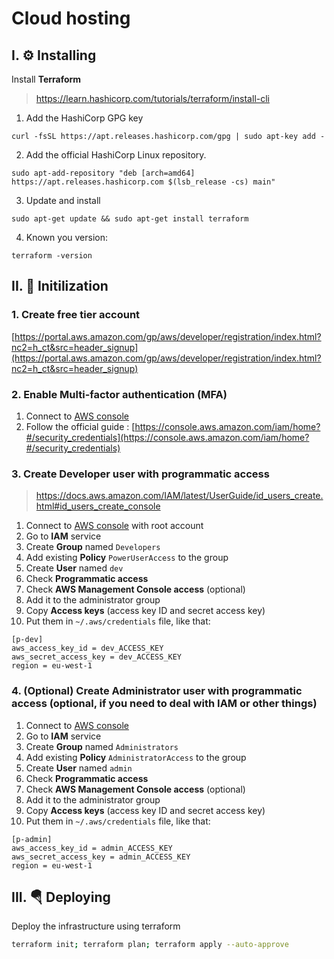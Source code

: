# Cloud hosting


## I. ⚙ Installing
Install **Terraform**
> https://learn.hashicorp.com/tutorials/terraform/install-cli

1. Add the HashiCorp GPG key
```shell script
curl -fsSL https://apt.releases.hashicorp.com/gpg | sudo apt-key add -
```
2. Add the official HashiCorp Linux repository.
```shell script
sudo apt-add-repository "deb [arch=amd64] https://apt.releases.hashicorp.com $(lsb_release -cs) main"
```
3. Update and install
```shell script
sudo apt-get update && sudo apt-get install terraform
```
4. Known you  version:
```shell script
terraform -version
```

## II. 📝 Initilization

### 1. Create free tier account
[https://portal.aws.amazon.com/gp/aws/developer/registration/index.html?nc2=h_ct&src=header_signup](https://portal.aws.amazon.com/gp/aws/developer/registration/index.html?nc2=h_ct&src=header_signup)

### 2. Enable Multi-factor authentication (MFA)
1. Connect to [AWS console](https://aws.amazon.com/fr/console/)
2. Follow the official guide : [https://console.aws.amazon.com/iam/home?#/security_credentials](https://console.aws.amazon.com/iam/home?#/security_credentials)

### 3. Create Developer user with programmatic access
> https://docs.aws.amazon.com/IAM/latest/UserGuide/id_users_create.html#id_users_create_console

1. Connect to [AWS console](https://aws.amazon.com/fr/console/) with root account
2. Go to **IAM** service
3. Create **Group** named `Developers`
4. Add existing **Policy** `PowerUserAccess` to the group
5. Create **User** named `dev`
6. Check **Programmatic access**
7. Check **AWS Management Console access** (optional)
8. Add it to the administrator group 
9. Copy **Access keys** (access key ID and secret access key)
10. Put them in `~/.aws/credentials` file, like that:
```
[p-dev]
aws_access_key_id = dev_ACCESS_KEY
aws_secret_access_key = dev_ACCESS_KEY
region = eu-west-1
```

### 4. (Optional) Create Administrator user with programmatic access (optional, if you need to deal with IAM or other things)
1. Connect to [AWS console](https://aws.amazon.com/fr/console/)
2. Go to **IAM** service
3. Create **Group** named `Administrators`
4. Add existing **Policy** `AdministratorAccess` to the group
5. Create **User** named `admin`
6. Check **Programmatic access**
7. Check **AWS Management Console access** (optional)
8. Add it to the administrator group 
9. Copy **Access keys** (access key ID and secret access key)
10. Put them in `~/.aws/credentials` file, like that:
```
[p-admin]
aws_access_key_id = admin_ACCESS_KEY
aws_secret_access_key = admin_ACCESS_KEY
region = eu-west-1
```

## III. 🪂 Deploying
Deploy the infrastructure using terraform
```sh
terraform init; terraform plan; terraform apply --auto-approve
```